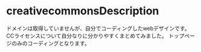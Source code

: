 # creativecommonsDescription
ドメインは取得していませんが、自分でコーディングしたwebデザインです。
CCライセンスについて自分なりに分かりやすくまとめてみました。
トップページのみのコーディングとなります。
